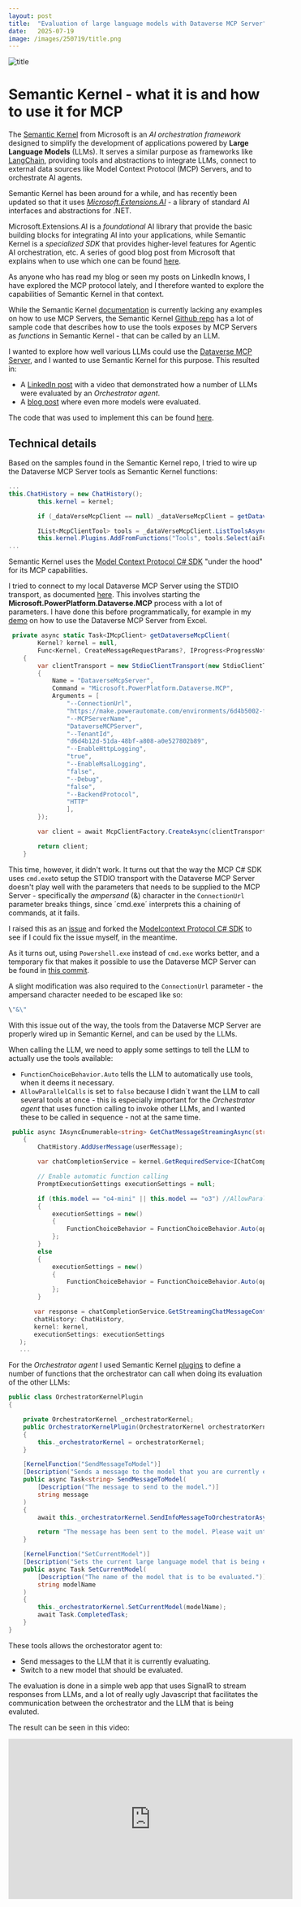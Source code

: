 ```yaml
---
layout: post
title:  "Evaluation of large language models with Dataverse MCP Server"
date:   2025-07-19
image: /images/250719/title.png
---
```

![title](/images/250719/title.png)
# Semantic Kernel - what it is and how to use it for MCP
The [Semantic Kernel](https://learn.microsoft.com/en-us/semantic-kernel/overview/) from Microsoft is an *AI orchestration framework* designed to simplify the development of applications powered by **Large Language Models** (LLMs). It serves a similar purpose as frameworks like [LangChain](https://www.langchain.com/), providing tools and abstractions to integrate LLMs, connect to external data sources like Model Context Protocol (MCP) Servers, and to orchestrate AI agents.

Semantic Kernel has been around for a while, and has recently been updated so that it uses [*Microsoft.Extensions.AI*](https://learn.microsoft.com/en-us/dotnet/ai/microsoft-extensions-ai) - a library of standard AI interfaces and abstractions for .NET.

Microsoft.Extensions.AI is a *foundational* AI library that provide the basic building blocks for integrating AI into your applications, while Semantic Kernel is a *specialized SDK* that provides higher-level features for Agentic AI orchestration, etc. A series of good blog post from Microsoft that explains when to use which one can be found [here](https://devblogs.microsoft.com/semantic-kernel/semantic-kernel-and-microsoft-extensions-ai-better-together-part-1/).

As anyone who has read my blog or seen my posts on LinkedIn knows, I have explored the MCP protocol lately, and I therefore wanted to explore the capabilities of Semantic Kernel in that context.

While the Semantic Kernel [documentation](https://learn.microsoft.com/en-us/semantic-kernel/concepts/plugins/adding-mcp-plugins?pivots=programming-language-csharp#add-plugins-from-a-local-mcp-server) is currently lacking any examples on how to use MCP Servers, the Semantic Kernel [Github repo](https://github.com/microsoft/semantic-kernel/tree/79d3dde556e4cdc482d83c9f5f0a459c5cc79a48/dotnet/samples/Demos/ModelContextProtocolClientServer) has a lot of sample code that describes how to use the tools exposes by MCP Servers as *functions* in Semantic Kernel - that can be called by an LLM.

I wanted to explore how well various LLMs could use the [Dataverse MCP Server](https://learn.microsoft.com/en-us/power-apps/maker/data-platform/data-platform-mcp), and I wanted to use Semantic Kernel for this purpose. This resulted in:

- A [LinkedIn post](https://www.linkedin.com/posts/andreas-adner-70b1153_dataversemcp-semantickernel-llmevaluation-activity-7349537355499745281-42j8?utm_source=share&utm_medium=member_desktop&rcm=ACoAAACM8rsBEgQIrYgb4NZAbnxwfDRk_Tu5e3w) with a video that demonstrated how a number of LLMs were evaluated by an *Orchestrator agent*.
- A [blog post](https://nullpointer.se/dataverse/mcp/llm/2025/07/14/dataverse-llm-evaluation.html) where even more models were evaluated.

The code that was used to implement this can be found [here](https://github.com/adner/SemanticKernelMcp/tree/llm-orchestrator).

## Technical details
Based on the samples found in the Semantic Kernel repo, I tried to wire up the Dataverse MCP Server tools as Semantic Kernel functions:

```csharp
...
this.ChatHistory = new ChatHistory();
        this.kernel = kernel;

        if (_dataVerseMcpClient == null) _dataVerseMcpClient = getDataverseMcpClient().Result;

        IList<McpClientTool> tools = _dataVerseMcpClient.ListToolsAsync().Result;
        this.kernel.Plugins.AddFromFunctions("Tools", tools.Select(aiFunction => aiFunction.AsKernelFunction()));
...
```
Semantic Kernel uses the [Model Context Protocol C# SDK](https://github.com/modelcontextprotocol/csharp-sdk) "under the hood" for its MCP capabilities.

I tried to connect to my local Dataverse MCP Server using the STDIO transport, as documented [here](https://learn.microsoft.com/en-us/power-apps/maker/data-platform/data-platform-mcp#configure-dataverse-mcp-server-in-claude-desktop). This involves starting the **Microsoft.PowerPlatform.Dataverse.MCP** process with a lot of parameters. I have done this before programmatically, for example in my [demo](https://www.linkedin.com/posts/andreas-adner-70b1153_dataverse-mcp-server-running-from-excel-activity-7345177569844953088-H3Y9?utm_source=share&utm_medium=member_desktop&rcm=ACoAAACM8rsBEgQIrYgb4NZAbnxwfDRk_Tu5e3w) on how to use the Dataverse MCP Server from Excel.

```csharp
 private async static Task<IMcpClient> getDataverseMcpClient(
        Kernel? kernel = null,
        Func<Kernel, CreateMessageRequestParams?, IProgress<ProgressNotificationValue>, CancellationToken, Task<CreateMessageResult>>? samplingRequestHandler = null)
    {
        var clientTransport = new StdioClientTransport(new StdioClientTransportOptions
        {
            Name = "DataverseMcpServer",
            Command = "Microsoft.PowerPlatform.Dataverse.MCP",
            Arguments = [
                "--ConnectionUrl",
                "https://make.powerautomate.com/environments/6d4b5002-f3d1-e8e3-8e8d-4a8983d6535c/connections?apiName=shared_commondataserviceforapps\"&\"connectionName=5006ad27f35e4dd59e1ecfdd2f99e09f",
                "--MCPServerName",
                "DataverseMCPServer",
                "--TenantId",
                "d6d4b12d-51da-48bf-a808-a0e527802b89",
                "--EnableHttpLogging",
                "true",
                "--EnableMsalLogging",
                "false",
                "--Debug",
                "false",
                "--BackendProtocol",
                "HTTP"
                ],
        });

        var client = await McpClientFactory.CreateAsync(clientTransport);

        return client;
    }
```
This time, however, it didn't work. It turns out that the way the MCP C# SDK uses `cmd.exe`to setup the STDIO transport with the Dataverse MCP Server doesn't play well with the parameters that needs to be supplied to the MCP Server - specifically the *ampersand* (&) character in the `ConnectionUrl` parameter breaks things, since ´cmd.exe´ interprets this a chaining of commands, at it fails.

I raised this as an [issue](https://github.com/issues/created?issue=modelcontextprotocol%7Ccsharp-sdk%7C594) and forked the [Modelcontext Protocol C# SDK](https://github.com/adner/csharp-sdk) to see if I could fix the issue myself, in the meantime. 

As it turns out, using `Powershell.exe` instead of `cmd.exe` works better, and a temporary fix that makes it possible to use the Dataverse MCP Server can be found in [this commit](https://github.com/adner/csharp-sdk/commit/63cdcbb5ceca1bdf835b14ee39607f2bc0cadc1c).

A slight modification was also required to the `ConnectionUrl` parameter - the ampersand character needed to be escaped like so:

```csharp
\"&\"
```
With this issue out of the way, the tools from the Dataverse MCP Server are properly wired up in Semantic Kernel, and can be used by the LLMs.

When calling the LLM, we need to apply some settings to tell the LLM to actually use the tools available:

- `FunctionChoiceBehavior.Auto` tells the LLM to automatically use tools, when it deems it necessary.
- `AllowParallelCalls` is set to `false` because I didn´t want the LLM to call several tools at once - this is especially important for the *Orchestrator agent* that uses function calling to invoke other LLMs, and I wanted these to be called in sequence - not at the same time.

```csharp
 public async IAsyncEnumerable<string> GetChatMessageStreamingAsync(string userMessage)
    {
        ChatHistory.AddUserMessage(userMessage);

        var chatCompletionService = kernel.GetRequiredService<IChatCompletionService>();

        // Enable automatic function calling
        PromptExecutionSettings executionSettings = null;

        if (this.model == "o4-mini" || this.model == "o3") //AllowParallelCalls parameter not supported for some models
        {
            executionSettings = new()
            {
                FunctionChoiceBehavior = FunctionChoiceBehavior.Auto(options: new() { RetainArgumentTypes = true })
            };
        }
        else
        {
            executionSettings = new()
            {
                FunctionChoiceBehavior = FunctionChoiceBehavior.Auto(options: new() { RetainArgumentTypes = true, AllowParallelCalls = false })
            };
        }

       var response = chatCompletionService.GetStreamingChatMessageContentsAsync(
       chatHistory: ChatHistory,
       kernel: kernel,
       executionSettings: executionSettings
   );
   ...
```
For the *Orchestrator agent* I used Semantic Kernel [plugins](https://learn.microsoft.com/en-us/semantic-kernel/concepts/plugins/?pivots=programming-language-csharp) to define a number of functions that the orchestrator can call when doing its evaluation of the other LLMs:

```csharp
public class OrchestratorKernelPlugin
{

    private OrchestratorKernel _orchestratorKernel;
    public OrchestratorKernelPlugin(OrchestratorKernel orchestratorKernel)
    {
        this._orchestratorKernel = orchestratorKernel;
    }

    [KernelFunction("SendMessageToModel")]
    [Description("Sends a message to the model that you are currently evaluating.")]
    public async Task<string> SendMessageToModel(
        [Description("The message to send to the model.")]
        string message
    )
    {
        await this._orchestratorKernel.SendInfoMessageToOrchestratorAsync("[SendToModel]:" + message);

        return "The message has been sent to the model. Please wait until you get a response starting with [modelName].";
    }

    [KernelFunction("SetCurrentModel")]
    [Description("Sets the current large language model that is being evaluated by the orchestrator.")]
    public async Task SetCurrentModel(
        [Description("The name of the model that is to be evaluated.")]
        string modelName
    )
    {
        this._orchestratorKernel.SetCurrentModel(modelName);
        await Task.CompletedTask;
    }
}
```
These tools allows the orchestorator agent to:
- Send messages to the LLM that it is currently evaluating.
- Switch to a new model that should be evaluated.

The evaluation is done in a simple web app that uses SignalR to stream responses from LLMs, and a lot of really ugly Javascript that facilitates the communication between the orchestrator and the LLM that is being evaluted. 

The result can be seen in this video:

<iframe width="560" height="315" src="https://www.youtube.com/embed/xmCX85DCBt8?si=j-_FtcfZfZomXnvR" title="YouTube video player" frameborder="0" allow="accelerometer; autoplay; clipboard-write; encrypted-media; gyroscope; picture-in-picture; web-share" referrerpolicy="strict-origin-when-cross-origin" allowfullscreen></iframe>



